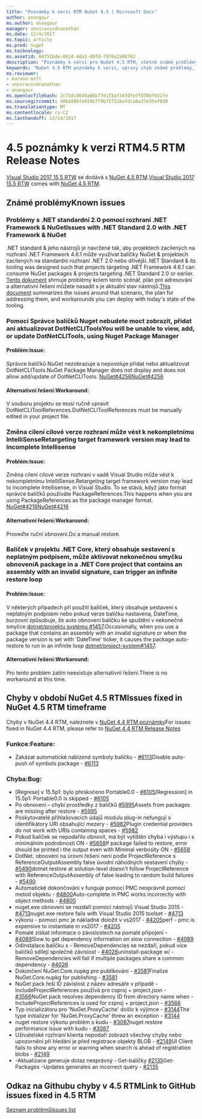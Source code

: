 ```yaml
---
title: "Poznámky k verzi RTM NuGet 4.5 | Microsoft Docs"
author: anangaur
ms.author: anangaur
manager: unniravindranathan
ms.date: 12/4/2017
ms.topic: article
ms.prod: nuget
ms.technology: 
ms.assetid: 68751bde-8814-4da3-89fd-7976a2a96762
description: "Poznámky k verzi pro NuGet 4.5 RTM, včetně známé problémy, opravy chyb, přidaných funkcí a chcete."
keywords: "NuGet 4.5 RTM poznámky k verzi, opravy chyb známé problémy, přidat funkce, chcete"
ms.reviewer:
- karann-msft
- unniravindranathan
- anangaur
ms.openlocfilehash: 2c71dc8645a06b77e1f8af347dfe7f870bf831fe
ms.sourcegitcommit: d0ba99bfe019b779b75731bafdca8a37e35ef0d9
ms.translationtype: MT
ms.contentlocale: cs-CZ
ms.lasthandoff: 12/14/2017
---
```

# <a name="45-rtm-release-notes"></a><span data-ttu-id="3f6d1-104">4.5 poznámky k verzi RTM</span><span class="sxs-lookup"><span data-stu-id="3f6d1-104">4.5 RTM Release Notes</span></span>

<span data-ttu-id="3f6d1-105">[Visual Studio 2017 15,5 RTW](https://www.visualstudio.com/news/releasenotes/vs2017-relnotes) se dodává s [NuGet 4.5 RTM](https://dist.nuget.org/win-x86-commandline/v4.5.0/nuget.exe).</span><span class="sxs-lookup"><span data-stu-id="3f6d1-105">[Visual Studio 2017 15.5 RTW](https://www.visualstudio.com/news/releasenotes/vs2017-relnotes) comes with [NuGet 4.5 RTM](https://dist.nuget.org/win-x86-commandline/v4.5.0/nuget.exe).</span></span>

## <a name="known-issues"></a><span data-ttu-id="3f6d1-106">Známé problémy</span><span class="sxs-lookup"><span data-stu-id="3f6d1-106">Known issues</span></span>

### <a name="issues-with-net-standard-20-with-net-framework--nuget"></a><span data-ttu-id="3f6d1-107">Problémy s .NET standardní 2.0 pomocí rozhraní .NET Framework & NuGet</span><span class="sxs-lookup"><span data-stu-id="3f6d1-107">Issues with .NET Standard 2.0 with .NET Framework & NuGet</span></span> 
<span data-ttu-id="3f6d1-108">.NET standard & jeho nástrojů je navržené tak, aby projektech zacílených na rozhraní .NET Framework 4.6.1 může využívat balíčky NuGet & projektech zacílených na standardní rozhraní .NET 2.0 nebo dřívější.</span><span class="sxs-lookup"><span data-stu-id="3f6d1-108">.NET Standard & its tooling was designed such that projects targeting .NET Framework 4.6.1 can consume NuGet packages & projects targeting .NET Standard 2.0 or earlier.</span></span> <span data-ttu-id="3f6d1-109">[Tento dokument](https://github.com/dotnet/standard/issues/481) shrnuje problémy kolem tento scénář, plán pro adresování a alternativní řešení můžete nasadit s je aktuální stav nástrojů.</span><span class="sxs-lookup"><span data-stu-id="3f6d1-109">[This document](https://github.com/dotnet/standard/issues/481) summarizes the issues around that scenario, the plan for addressing them, and workarounds you can deploy with today's state of the tooling.</span></span>

### <a name="you-will-be-unable-to-view-add-or-update-dotnetclitools-using-nuget-package-manager"></a><span data-ttu-id="3f6d1-110">Pomocí Správce balíčků Nuget nebudete moct zobrazit, přidat ani aktualizovat DotNetCLITools</span><span class="sxs-lookup"><span data-stu-id="3f6d1-110">You will be unable to view, add, or update DotNetCLITools, using Nuget Package Manager</span></span>
#### <a name="issue"></a><span data-ttu-id="3f6d1-111">Problém:</span><span class="sxs-lookup"><span data-stu-id="3f6d1-111">Issue:</span></span>
<span data-ttu-id="3f6d1-112">Správce balíčků NuGet nezobrazuje a nepovoluje přidat nebo aktualizovat DotNetCLITools.</span><span class="sxs-lookup"><span data-stu-id="3f6d1-112">NuGet Package Manager does not display and does not allow add/update of DotNetCLITools.</span></span> [<span data-ttu-id="3f6d1-113">NuGet#4256</span><span class="sxs-lookup"><span data-stu-id="3f6d1-113">NuGet#4256</span></span>](https://github.com/NuGet/Home/issues/4256)
#### <a name="workaround"></a><span data-ttu-id="3f6d1-114">Alternativní řešení:</span><span class="sxs-lookup"><span data-stu-id="3f6d1-114">Workaround:</span></span>
<span data-ttu-id="3f6d1-115">V souboru projektu se musí ručně upravit DotNetCLIToolReferences.</span><span class="sxs-lookup"><span data-stu-id="3f6d1-115">DotNetCLIToolReferences must be manually edited in your project file.</span></span>

### <a name="retargeting-target-framework-version-may-lead-to-incomplete-intellisense"></a><span data-ttu-id="3f6d1-116">Změna cílení cílové verze rozhraní může vést k nekompletnímu IntelliSense</span><span class="sxs-lookup"><span data-stu-id="3f6d1-116">Retargeting target framework version may lead to incomplete Intellisense</span></span>
#### <a name="issue"></a><span data-ttu-id="3f6d1-117">Problém:</span><span class="sxs-lookup"><span data-stu-id="3f6d1-117">Issue:</span></span>
<span data-ttu-id="3f6d1-118">Změna cílení cílové verze rozhraní v sadě Visual Studio může vést k nekompletnímu IntelliSense.</span><span class="sxs-lookup"><span data-stu-id="3f6d1-118">Retargeting target framework version may lead to incomplete Intellisense, in Visual Studio.</span></span> <span data-ttu-id="3f6d1-119">To se stává, když jako formát správce balíčků používáte PackageReferences.</span><span class="sxs-lookup"><span data-stu-id="3f6d1-119">This happens when you are using PackageReferences as the package manager format.</span></span> [<span data-ttu-id="3f6d1-120">NuGet#4216</span><span class="sxs-lookup"><span data-stu-id="3f6d1-120">NuGet#4216</span></span>](https://github.com/NuGet/Home/issues/4216)
#### <a name="workaround"></a><span data-ttu-id="3f6d1-121">Alternativní řešení:</span><span class="sxs-lookup"><span data-stu-id="3f6d1-121">Workaround:</span></span>
<span data-ttu-id="3f6d1-122">Proveďte ruční obnovení.</span><span class="sxs-lookup"><span data-stu-id="3f6d1-122">Do a manual restore.</span></span>

### <a name="a-package-in-a-net-core-project-that-contains-an-assembly-with-an-invalid-signature-can-trigger-an-infinite-restore-loop"></a><span data-ttu-id="3f6d1-123">Balíček v projektu .NET Core, který obsahuje sestavení s neplatným podpisem, může aktivovat nekonečnou smyčku obnovení</span><span class="sxs-lookup"><span data-stu-id="3f6d1-123">A package in a .NET Core project that contains an assembly with an invalid signature, can trigger an infinite restore loop</span></span>
#### <a name="issue"></a><span data-ttu-id="3f6d1-124">Problém:</span><span class="sxs-lookup"><span data-stu-id="3f6d1-124">Issue:</span></span>
<span data-ttu-id="3f6d1-125">V některých případech při použití balíček, který obsahuje sestavení s neplatným podpisem nebo pokud verze balíčku nastavena, DateTime, burzovní způsobuje, že auto obnovení balíčku ke spuštění v nekonečné smyčce [dotnet/projektu systému #1457](https://github.com/dotnet/project-system/issues/1457).</span><span class="sxs-lookup"><span data-stu-id="3f6d1-125">Occasionally, when you use a package that contains an assembly with an invalid signature or when the package version is set with 'DateTime' ticker, it causes the package auto-restore to run in an infinite loop [dotnet/project-system#1457](https://github.com/dotnet/project-system/issues/1457).</span></span>
#### <a name="workaround"></a><span data-ttu-id="3f6d1-126">Alternativní řešení:</span><span class="sxs-lookup"><span data-stu-id="3f6d1-126">Workaround:</span></span>
<span data-ttu-id="3f6d1-127">Pro tento problém zatím neexistuje alternativní řešení.</span><span class="sxs-lookup"><span data-stu-id="3f6d1-127">There is no workaround at this time.</span></span>

## <a name="issues-fixed-in-nuget-45-rtm-timeframe"></a><span data-ttu-id="3f6d1-128">Chyby v období NuGet 4.5 RTM</span><span class="sxs-lookup"><span data-stu-id="3f6d1-128">Issues fixed in NuGet 4.5 RTM timeframe</span></span>
<span data-ttu-id="3f6d1-129">Chyby v NuGet 4.4 RTM, naleznete v [NuGet 4.4 RTM poznámky](../release-notes/nuget-4.4-RTM.md)</span><span class="sxs-lookup"><span data-stu-id="3f6d1-129">For issues fixed in NuGet 4.4 RTM, please refer to [NuGet 4.4 RTM Release Notes](../release-notes/nuget-4.4-RTM.md)</span></span> 

### <a name="feature"></a><span data-ttu-id="3f6d1-130">Funkce:</span><span class="sxs-lookup"><span data-stu-id="3f6d1-130">Feature:</span></span>
* <span data-ttu-id="3f6d1-131">Zakázat automatické nabízené symboly balíčku - [#6113](https://github.com/NuGet/Home/issues/6113)</span><span class="sxs-lookup"><span data-stu-id="3f6d1-131">Disable auto-push of symbols package - [#6113](https://github.com/NuGet/Home/issues/6113)</span></span>

### <a name="bug"></a><span data-ttu-id="3f6d1-132">Chyba:</span><span class="sxs-lookup"><span data-stu-id="3f6d1-132">Bug:</span></span>
* <span data-ttu-id="3f6d1-133">[Regrese] v 15.5p1: bylo přeskočeno Portable0.0 - [#6105](https://github.com/NuGet/Home/issues/6105)</span><span class="sxs-lookup"><span data-stu-id="3f6d1-133">[Regression] in 15.5p1: Portable0.0 is skipped - [#6105](https://github.com/NuGet/Home/issues/6105)</span></span>
* <span data-ttu-id="3f6d1-134">Po obnovení – chybí prostředky z balíčků [#5995](https://github.com/NuGet/Home/issues/5995)</span><span class="sxs-lookup"><span data-stu-id="3f6d1-134">Assets from packages are missing after restore - [#5995](https://github.com/NuGet/Home/issues/5995)</span></span>
* <span data-ttu-id="3f6d1-135">Poskytovatelé přihlašovacích údajů modulu plug-in nefungují s identifikátory URI obsahující mezery - [#5982](https://github.com/NuGet/Home/issues/5982)</span><span class="sxs-lookup"><span data-stu-id="3f6d1-135">Plugin credential providers do not work with URIs containing spaces - [#5982](https://github.com/NuGet/Home/issues/5982)</span></span>
* <span data-ttu-id="3f6d1-136">Pokud balíček se nepodařilo obnovit, má být vytištěn chyba i výstupu i s minimálním podrobností ON - [#5658](https://github.com/NuGet/Home/issues/5658)</span><span class="sxs-lookup"><span data-stu-id="3f6d1-136">If package failed to restore, error should be printed i the output even with Minimal verbosity ON - [#5658](https://github.com/NuGet/Home/issues/5658)</span></span>
* <span data-ttu-id="3f6d1-137">DotNet. obnovení na úrovni řešení není podle ProjectReference s ReferenceOutputAssembly false úvodní náhodných sestavení chyby - [#5490](https://github.com/NuGet/Home/issues/5490)</span><span class="sxs-lookup"><span data-stu-id="3f6d1-137">dotnet restore at solution-level doesn't follow ProjectReference with ReferenceOutputAssembly of false leading to random build failures - [#5490](https://github.com/NuGet/Home/issues/5490)</span></span>
* <span data-ttu-id="3f6d1-138">Automatické dokončování v funguje pomocí PMC nesprávně pomocí metod objektu - [#4800](https://github.com/NuGet/Home/issues/4800)</span><span class="sxs-lookup"><span data-stu-id="3f6d1-138">Auto-complete in PMC works incorrectly with object methods - [#4800](https://github.com/NuGet/Home/issues/4800)</span></span>
* <span data-ttu-id="3f6d1-139">nuget.exe obnovení se nezdaří pomocí nástrojů Visual Studio 2015 - [#4713](https://github.com/NuGet/Home/issues/4713)</span><span class="sxs-lookup"><span data-stu-id="3f6d1-139">nuget.exe restore fails with Visual Studio 2015 toolset - [#4713](https://github.com/NuGet/Home/issues/4713)</span></span>
* <span data-ttu-id="3f6d1-140">výkonu - pomocí pmc je nákladné doložit v vs2017 - [#4205](https://github.com/NuGet/Home/issues/4205)</span><span class="sxs-lookup"><span data-stu-id="3f6d1-140">perf - pmc is expensive to instantiate in vs2017 - [#4205](https://github.com/NuGet/Home/issues/4205)</span></span>
* <span data-ttu-id="3f6d1-141">Pomalé získat informace o závislostech na pomalé připojení - [#4089](https://github.com/NuGet/Home/issues/4089)</span><span class="sxs-lookup"><span data-stu-id="3f6d1-141">Slow to get dependency information on slow connection - [#4089](https://github.com/NuGet/Home/issues/4089)</span></span>
* <span data-ttu-id="3f6d1-142">Odinstalace balíčku s - RemoveDependencies se nezdaří, pokud více balíčků sdílejí společné závislost - [#4026](https://github.com/NuGet/Home/issues/4026)</span><span class="sxs-lookup"><span data-stu-id="3f6d1-142">uninstall-package w/ -RemoveDependencies will fail if multiple packages share a common dependency - [#4026](https://github.com/NuGet/Home/issues/4026)</span></span>
* <span data-ttu-id="3f6d1-143">Dokončení NuGet.Core.nupkg pro publikování - [#3581](https://github.com/NuGet/Home/issues/3581)</span><span class="sxs-lookup"><span data-stu-id="3f6d1-143">Finalize NuGet.Core.nupkg for publishing - [#3581](https://github.com/NuGet/Home/issues/3581)</span></span>
* <span data-ttu-id="3f6d1-144">NuGet pack řeší ID závislost z název adresáře v případě - IncludeProjectReferences používá pro csproj + project.json - [#3566](https://github.com/NuGet/Home/issues/3566)</span><span class="sxs-lookup"><span data-stu-id="3f6d1-144">NuGet pack resolves dependency ID from directory name when -IncludeProjectReferences is used for csproj + project.json - [#3566](https://github.com/NuGet/Home/issues/3566)</span></span>
* <span data-ttu-id="3f6d1-145">Typ inicializátoru pro 'NuGet.ProxyCache' došlo k výjimce - [#3144](https://github.com/NuGet/Home/issues/3144)</span><span class="sxs-lookup"><span data-stu-id="3f6d1-145">The type initializer for 'NuGet.ProxyCache' threw an exception - [#3144](https://github.com/NuGet/Home/issues/3144)</span></span>
* <span data-ttu-id="3f6d1-146">nuget restore výkonu problém s kudu - [#3087](https://github.com/NuGet/Home/issues/3087)</span><span class="sxs-lookup"><span data-stu-id="3f6d1-146">nuget restore performance issue with kudu - [#3087](https://github.com/NuGet/Home/issues/3087)</span></span>
* <span data-ttu-id="3f6d1-147">Uživatelské rozhraní klienta nepodaří zobrazit všechny chyby nebo upozornění při hledání je před registrace objekty BLOB - [#2149](https://github.com/NuGet/Home/issues/2149)</span><span class="sxs-lookup"><span data-stu-id="3f6d1-147">UI Client fails to show any error or warning when search is ahead of registration blobs - [#2149](https://github.com/NuGet/Home/issues/2149)</span></span>
* <span data-ttu-id="3f6d1-148">-Aktualizace generuje dotaz nesprávný - Get-balíčky [#2135](https://github.com/NuGet/Home/issues/2135)</span><span class="sxs-lookup"><span data-stu-id="3f6d1-148">Get-Packages -Updates generates an incorrect query - [#2135](https://github.com/NuGet/Home/issues/2135)</span></span>


## <a name="link-to-github-issues-fixed-in-45-rtm"></a><span data-ttu-id="3f6d1-149">Odkaz na Githubu chyby v 4.5 RTM</span><span class="sxs-lookup"><span data-stu-id="3f6d1-149">Link to GitHub issues fixed in 4.5 RTM</span></span>

[<span data-ttu-id="3f6d1-150">Seznam problémů</span><span class="sxs-lookup"><span data-stu-id="3f6d1-150">Issues list</span></span>](https://github.com/NuGet/Home/issues?q=is%3Aissue+milestone%3A4.5+is%3Aclosed)
